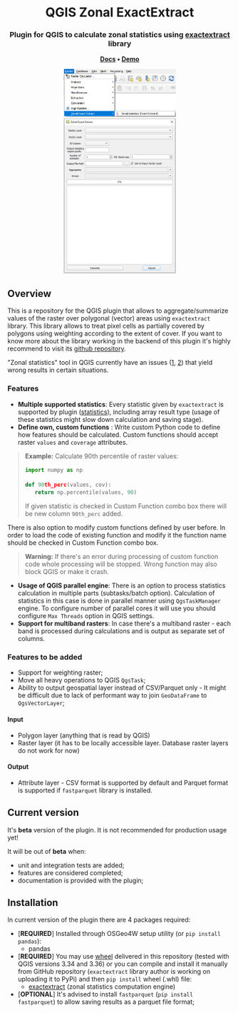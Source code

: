 <h1 align="center">
	QGIS Zonal ExactExtract
</h1>

<h3 align="center">
	Plugin for QGIS to calculate zonal statistics using <a href="https://github.com/isciences/exactextract/tree/master">exactextract</a> library
</h3>

<p align="center">
	<strong>
		<a href="placeholder">Docs</a>
		•
		<a href="placeholder">Demo</a>
	</strong>
</p>

<p align="center">
<img src="media/raster_menu.png" alt="Image of the qgis raster menu with zonal exactextract option" width=50%>
<img src="media/plugin_window.png" alt="Image of the plugin window in QGIS" width=50%>

</p>

## Overview
This is a repository for the QGIS plugin that allows to aggregate/summarize values of the raster over polygonal (vector) areas using ``exactextract`` library. This library allows to treat pixel cells as partially covered by polygons using weighting according to the extent of cover. If you want to know more about the library working in the backend of this plugin it's highly recommend to visit its <a href="https://github.com/isciences/exactextract/tree/master"> github repository</a>.

"Zonal statistics" tool in QGIS currently have an issues (<a href="https://github.com/qgis/QGIS/issues/52223">1</a>, <a href="https://github.com/qgis/QGIS/issues/38273">2</a>) that yield wrong results in certain situations.

### Features
- **Multiple supported statistics**: Every statistic given by ``exactextract`` is supported by plugin (<a href="https://github.com/isciences/exactextract?tab=readme-ov-file#supported-statistics">statistics</a>), including array result type (usage of these statistics might slow down calculation and saving stage).
- **Define own, custom functions** : Write custom Python code to define how features should be calculated. Custom functions should accept raster `values` and `coverage` attributes.
> **Example:**  Calculate 90th percentile of raster values:
> ```python
>import numpy as np
>
>def 90th_perc(values, cov):
>    return np.percentile(values, 90)
> ```
> If given statistic is checked in Custom Function combo box there will be new column `90th_perc` added.

There is also option to modify custom functions defined by user before. In order to load the code of existing function and modify it the function name should be checked in Custom Function combo box.

> **Warning:** If there's an error during processing of custom function code whole processing will be stopped. Wrong function may also block QGIS or make it crash.
- **Usage of QGIS parallel engine**: There is an option to process statistics calculation in multiple parts (subtasks/batch option). Calculation of statistics in this case is done in parallel manner using ``QgsTaskManager`` engine. To configure number of parallel cores it will use you should configure `Max Threads` option in QGIS settings.
- **Support for multiband rasters**: In case there's a multiband raster - each band is processed during calculations and is output as separate set of columns.

### Features to be added
- Support for weighting raster;
- Move all heavy operations to QGIS ``QgsTask``;
- Ability to output geospatial layer instead of CSV/Parquet only - It might be difficult due to lack of performant way to join `GeoDataFrame` to `QgsVectorLayer`;

#### Input
- Polygon layer (anything that is read by QGIS)
- Raster layer (it has to be locally accessible layer. Database raster layers do not work for now)

#### Output
- Attribute layer - CSV format is supported by default and Parquet format is supported if `fastparquet` library is installed.

## Current version
It's **beta** version of the plugin. It  is not recommended for production usage yet! 

It will be out of **beta** when:
- unit and integration tests are added;
- features are considered  completed;
- documentation is provided with the plugin;

## Installation

In current version of the plugin there are 4 packages required:
- [**REQUIRED**] Installed through OSGeo4W setup utility (or `pip install pandas`):
  - pandas
- [**REQUIRED**] You may use <a href="https://github.com/JakubCha/exactextract_qgis/tree/main/requirements">wheel</a> delivered in this repository (tested with QGIS versions 3.34 and 3.36) or you can compile and install it manually from GitHub repository (``exactextract`` library author is working on uploading it to PyPi) and then ``pip install`` wheel (.whl) file:
  - <a href="https://github.com/isciences/exactextract/tree/master/python">exactextract</a> (zonal statistics computation engine)
- [**OPTIONAL**] It's advised to install `fastparquet` (`pip install fastparquet`) to allow saving  results as a parquet file format;
